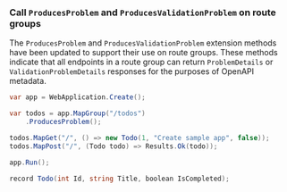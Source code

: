 ### Call `ProducesProblem` and `ProducesValidationProblem` on route groups

The `ProducesProblem` and `ProducesValidationProblem` extension methods have been updated to support their use on route groups. These methods indicate that all endpoints in a route group can return `ProblemDetails` or `ValidationProblemDetails` responses for the purposes of OpenAPI metadata.

```csharp
var app = WebApplication.Create();

var todos = app.MapGroup("/todos")
    .ProducesProblem();

todos.MapGet("/", () => new Todo(1, "Create sample app", false));
todos.MapPost("/", (Todo todo) => Results.Ok(todo));

app.Run();

record Todo(int Id, string Title, boolean IsCompleted);
```
